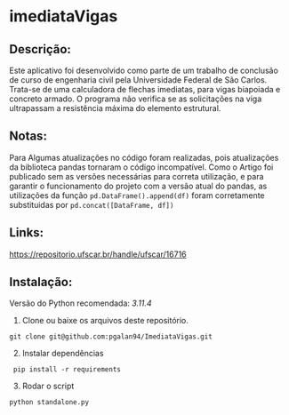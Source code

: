 # imediataVigas

## Descrição:

Este aplicativo foi desenvolvido como parte de um trabalho de conclusão de curso de engenharia civil pela Universidade Federal de São Carlos. Trata-se de uma calculadora de flechas imediatas, para vigas biapoiada e concreto armado. O programa não verifica se as solicitações na viga ultrapassam a resistência máxima do elemento estrutural.

## Notas: 
Para Algumas atualizações no código foram realizadas, pois atualizações da
biblioteca pandas tornaram o código incompatível. Como o Artigo foi
publicado sem as versões necessárias para correta utilização, e para
garantir o funcionamento do projeto com a versão atual do pandas,
as utilizações da função `pd.DataFrame().append(df)` foram corretamente
substituidas por `pd.concat([DataFrame, df])`

## Links:

https://repositorio.ufscar.br/handle/ufscar/16716

## Instalação:

Versão do Python recomendada: *3.11.4*

1. Clone ou baixe os arquivos deste repositório.

` git clone git@github.com:pgalan94/ImediataVigas.git `

2. Instalar dependências

`  pip install -r requirements  `

3. Rodar o script

` python standalone.py `